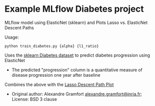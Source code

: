 # Example MLflow Diabetes project

MLflow model using ElasticNet (sklearn) and Plots Lasso vs. ElasticNet Descent Paths

Usage:
```
python train_diabetes.py {alpha} {l1_ratio}
```


Uses the [sklearn Diabetes dataset](http://scikit-learn.org/stable/modules/generated/sklearn.datasets.load_diabetes.html) to predict diabetes progression using ElasticNet
* The predicted "progression" column is a quantitative measure of disease progression one year after baseline
 
Combines the above with the [Lasso Descent Path Plot](http://scikit-learn.org/stable/auto_examples/linear_model/plot_lasso_coordinate_descent_path.html)
* Original author: Alexandre Gramfort <alexandre.gramfort@inria.fr>; License: BSD 3 clause

